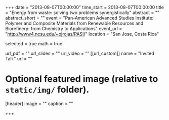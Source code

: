 +++
date = "2013-08-07T00:00:00"
time_start = 2013-08-07T00:00:00
title = "Energy from waste: solving two problems synergistically"
abstract = ""
abstract_short = ""
event = "Pan-American Advanced Studies Institute: Polymer and Composite Materials from Renewable Resources and Biorefinery: from Chemistry to Applications"
event_url = "http://www4.ncsu.edu/~ojrojas/PASI/"
location = "San Jose, Costa Rica"

selected = true
math = true

url_pdf = ""
url_slides = ""
url_video = ""
[[url_custom]]
    name = "Invited Talk"
    url = ""



# Optional featured image (relative to `static/img/` folder).
[header]
image = ""
caption = ""

+++

